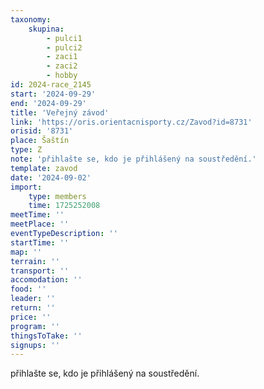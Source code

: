 ```yaml
---
taxonomy:
    skupina:
        - pulci1
        - pulci2
        - zaci1
        - zaci2
        - hobby
id: 2024-race_2145
start: '2024-09-29'
end: '2024-09-29'
title: 'Veřejný závod'
link: 'https://oris.orientacnisporty.cz/Zavod?id=8731'
orisid: '8731'
place: Šaštín
type: Z
note: 'přihlašte se, kdo je přihlášený na soustředění.'
template: zavod
date: '2024-09-02'
import:
    type: members
    time: 1725252008
meetTime: ''
meetPlace: ''
eventTypeDescription: ''
startTime: ''
map: ''
terrain: ''
transport: ''
accomodation: ''
food: ''
leader: ''
return: ''
price: ''
program: ''
thingsToTake: ''
signups: ''
---
```


přihlašte se, kdo je přihlášený na soustředění.

